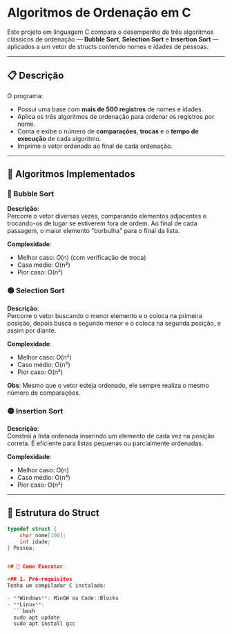 # Algoritmos de Ordenação em C

Este projeto em linguagem C compara o desempenho de três algoritmos clássicos de ordenação — **Bubble Sort**, **Selection Sort** e **Insertion Sort** — aplicados a um vetor de structs contendo nomes e idades de pessoas.

---

## 📋 Descrição

O programa:

- Possui uma base com **mais de 500 registros** de nomes e idades.
- Aplica os três algoritmos de ordenação para ordenar os registros por nome.
- Conta e exibe o número de **comparações**, **trocas** e o **tempo de execução** de cada algoritmo.
- Imprime o vetor ordenado ao final de cada ordenação.

---

## 🧠 Algoritmos Implementados

### 🔵 Bubble Sort

**Descrição**:  
Percorre o vetor diversas vezes, comparando elementos adjacentes e trocando-os de lugar se estiverem fora de ordem. Ao final de cada passagem, o maior elemento "borbulha" para o final da lista.

**Complexidade**:
- Melhor caso: O(n) (com verificação de troca)
- Caso médio: O(n²)
- Pior caso: O(n²)

### 🟢 Selection Sort

**Descrição**:  
Percorre o vetor buscando o menor elemento e o coloca na primeira posição, depois busca o segundo menor e o coloca na segunda posição, e assim por diante.

**Complexidade**:
- Melhor caso: O(n²)
- Caso médio: O(n²)
- Pior caso: O(n²)

**Obs**: Mesmo que o vetor esteja ordenado, ele sempre realiza o mesmo número de comparações.

### 🟡 Insertion Sort

**Descrição**:  
Constrói a lista ordenada inserindo um elemento de cada vez na posição correta. É eficiente para listas pequenas ou parcialmente ordenadas.

**Complexidade**:
- Melhor caso: O(n)
- Caso médio: O(n²)
- Pior caso: O(n²)

---

## 📌 Estrutura do Struct

```c
typedef struct {
    char nome[100];
    int idade;
} Pessoa;


## 🚀 Como Executar

### 1. Pré-requisitos  
Tenha um compilador C instalado:

- **Windows**: MinGW ou Code::Blocks  
- **Linux**:
  ```bash
  sudo apt update
  sudo apt install gcc

